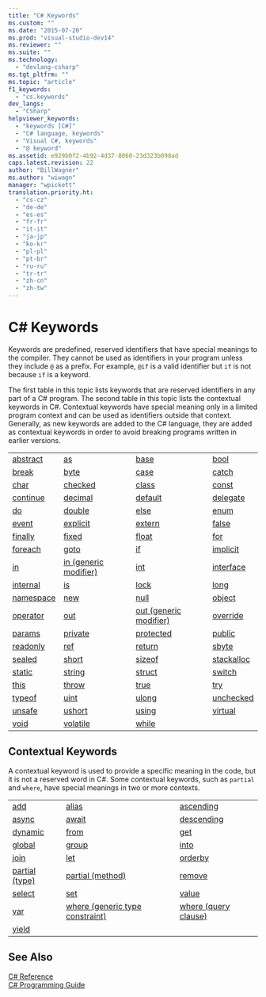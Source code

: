 ```yaml
---
title: "C# Keywords"
ms.custom: ""
ms.date: "2015-07-20"
ms.prod: "visual-studio-dev14"
ms.reviewer: ""
ms.suite: ""
ms.technology: 
  - "devlang-csharp"
ms.tgt_pltfrm: ""
ms.topic: "article"
f1_keywords: 
  - "cs.keywords"
dev_langs: 
  - "CSharp"
helpviewer_keywords: 
  - "keywords [C#]"
  - "C# language, keywords"
  - "Visual C#, keywords"
  - "@ keyword"
ms.assetid: e929b0f2-4b92-4d37-8060-23d323b098ad
caps.latest.revision: 22
author: "BillWagner"
ms.author: "wiwagn"
manager: "wpickett"
translation.priority.ht: 
  - "cs-cz"
  - "de-de"
  - "es-es"
  - "fr-fr"
  - "it-it"
  - "ja-jp"
  - "ko-kr"
  - "pl-pl"
  - "pt-br"
  - "ru-ru"
  - "tr-tr"
  - "zh-cn"
  - "zh-tw"
---
```

# C# Keywords
Keywords are predefined, reserved identifiers that have special meanings to the compiler. They cannot be used as identifiers in your program unless they include `@` as a prefix. For example, `@if` is a valid identifier but `if` is not because `if` is a keyword.  
  
 The first table in this topic lists keywords that are reserved identifiers in any part of a C# program. The second table in this topic lists the contextual keywords in C#. Contextual keywords have special meaning only in a limited program context and can be used as identifiers outside that context. Generally, as new keywords are added to the C# language, they are added as contextual keywords in order to avoid breaking programs written in earlier versions.  
  
|||||  
|-|-|-|-|  
|[abstract](../../../csharp\language-reference\keywords/abstract.md)|[as](../../../csharp\language-reference\keywords/as.md)|[base](../../../csharp\language-reference\keywords/base.md)|[bool](../../../csharp\language-reference\keywords/bool.md)|  
|[break](../../../csharp\language-reference\keywords/break.md)|[byte](../../../csharp\language-reference\keywords/byte.md)|[case](../../../csharp\language-reference\keywords/switch.md)|[catch](../../../csharp\language-reference\keywords/try-catch.md)|  
|[char](../../../csharp\language-reference\keywords/char.md)|[checked](../../../csharp\language-reference\keywords/checked.md)|[class](../../../csharp\language-reference\keywords/class.md)|[const](../../../csharp\language-reference\keywords/const.md)|  
|[continue](../../../csharp\language-reference\keywords/continue.md)|[decimal](../../../csharp\language-reference\keywords/decimal.md)|[default](../../../csharp\language-reference\keywords/default.md)|[delegate](../../../csharp\language-reference\keywords/delegate.md)|  
|[do](../../../csharp\language-reference\keywords/do.md)|[double](../../../csharp\language-reference\keywords/double.md)|[else](../../../csharp\language-reference\keywords/if-else.md)|[enum](../../../csharp\language-reference\keywords/enum.md)|  
|[event](../../../csharp\language-reference\keywords/event.md)|[explicit](../../../csharp\language-reference\keywords/explicit.md)|[extern](../../../csharp\language-reference\keywords/extern.md)|[false](../../../csharp\language-reference\keywords/false.md)|  
|[finally](../../../csharp\language-reference\keywords/try-finally.md)|[fixed](../../../csharp\language-reference\keywords/fixed-statement.md)|[float](../../../csharp\language-reference\keywords/float.md)|[for](../../../csharp\language-reference\keywords/for.md)|  
|[foreach](../../../csharp\language-reference\keywords/foreach-in.md)|[goto](../../../csharp\language-reference\keywords/goto.md)|[if](../../../csharp\language-reference\keywords/if-else.md)|[implicit](../../../csharp\language-reference\keywords/implicit.md)|  
|[in](../../../csharp\language-reference\keywords/foreach-in.md)|[in (generic modifier)](../../../csharp\language-reference\keywords/in-generic-modifier.md)|[int](../../../csharp\language-reference\keywords/int.md)|[interface](../../../csharp\language-reference\keywords/interface.md)|  
|[internal](../../../csharp\language-reference\keywords/internal.md)|[is](../../../csharp\language-reference\keywords/is.md)|[lock](../../../csharp\language-reference\keywords/lock-statement.md)|[long](../../../csharp\language-reference\keywords/long.md)|  
|[namespace](../../../csharp\language-reference\keywords/namespace.md)|[new](../../../csharp\language-reference\keywords/new.md)|[null](../../../csharp\language-reference\keywords/null.md)|[object](../../../csharp\language-reference\keywords/object.md)|  
|[operator](../../../csharp\language-reference\keywords/operator.md)|[out](../../../csharp\language-reference\keywords/out.md)|[out (generic modifier)](../../../csharp\language-reference\keywords/out-generic-modifier.md)|[override](../../../csharp\language-reference\keywords/override.md)|  
|[params](../../../csharp\language-reference\keywords/params.md)|[private](../../../csharp\language-reference\keywords/private.md)|[protected](../../../csharp\language-reference\keywords/protected.md)|[public](../../../csharp\language-reference\keywords/public.md)|  
|[readonly](../../../csharp\language-reference\keywords/readonly.md)|[ref](../../../csharp\language-reference\keywords/ref.md)|[return](../../../csharp\language-reference\keywords/return.md)|[sbyte](../../../csharp\language-reference\keywords/sbyte.md)|  
|[sealed](../../../csharp\language-reference\keywords/sealed.md)|[short](../../../csharp\language-reference\keywords/short.md)|[sizeof](../../../csharp\language-reference\keywords/sizeof.md)|[stackalloc](../../../csharp\language-reference\keywords/stackalloc.md)|  
|[static](../../../csharp\language-reference\keywords/static.md)|[string](../../../csharp\language-reference\keywords/string.md)|[struct](../../../csharp\language-reference\keywords/struct.md)|[switch](../../../csharp\language-reference\keywords/switch.md)|  
|[this](../../../csharp\language-reference\keywords/this.md)|[throw](../../../csharp\language-reference\keywords/throw.md)|[true](../../../csharp\language-reference\keywords/true.md)|[try](../../../csharp\language-reference\keywords/try-catch.md)|  
|[typeof](../../../csharp\language-reference\keywords/typeof.md)|[uint](../../../csharp\language-reference\keywords/uint.md)|[ulong](../../../csharp\language-reference\keywords/ulong.md)|[unchecked](../../../csharp\language-reference\keywords/unchecked.md)|  
|[unsafe](../../../csharp\language-reference\keywords/unsafe.md)|[ushort](../../../csharp\language-reference\keywords/ushort.md)|[using](../../../csharp\language-reference\keywords/using.md)|[virtual](../../../csharp\language-reference\keywords/virtual.md)|  
|[void](../../../csharp\language-reference\keywords/void.md)|[volatile](../../../csharp\language-reference\keywords/volatile.md)|[while](../../../csharp\language-reference\keywords/while.md)||  
  
## Contextual Keywords  
 A contextual keyword is used to provide a specific meaning in the code, but it is not a reserved word in C#. Some contextual keywords, such as `partial` and `where`, have special meanings in two or more contexts.  
  
||||  
|-|-|-|  
|[add](../../../csharp\language-reference\keywords/add.md)|[alias](../../../csharp\language-reference\keywords/extern-alias.md)|[ascending](../../../csharp\language-reference\keywords/ascending.md)|  
|[async](../../../csharp\language-reference\keywords/async.md)|[await](../../../csharp\language-reference\keywords/await.md)|[descending](../../../csharp\language-reference\keywords/descending.md)|  
|[dynamic](../../../csharp\language-reference\keywords/dynamic.md)|[from](../../../csharp\language-reference\keywords/from-clause.md)|[get](../../../csharp\language-reference\keywords/get.md)|  
|[global](../../../csharp\language-reference\keywords/global.md)|[group](../../../csharp\language-reference\keywords/group-clause.md)|[into](../../../csharp\language-reference\keywords/into.md)|  
|[join](../../../csharp\language-reference\keywords/join-clause.md)|[let](../../../csharp\language-reference\keywords/let-clause.md)|[orderby](../../../csharp\language-reference\keywords/orderby-clause.md)|  
|[partial (type)](../../../csharp\language-reference\keywords/partial-type.md)|[partial (method)](../../../csharp\language-reference\keywords/partial-method.md)|[remove](../../../csharp\language-reference\keywords/remove.md)|  
|[select](../../../csharp\language-reference\keywords/select-clause.md)|[set](../../../csharp\language-reference\keywords/set.md)|[value](../../../csharp\language-reference\keywords/value.md)|  
|[var](../../../csharp\language-reference\keywords/var.md)|[where (generic type constraint)](../../../csharp\language-reference\keywords/where-generic-type-constraint.md)|[where (query clause)](../../../csharp\language-reference\keywords/where-clause.md)|  
|[yield](../../../csharp\language-reference\keywords/yield.md)||  
  
## See Also  
 [C# Reference](../../../csharp\language-reference/index.md)   
 [C# Programming Guide](../../../csharp\programming-guide/index.md)